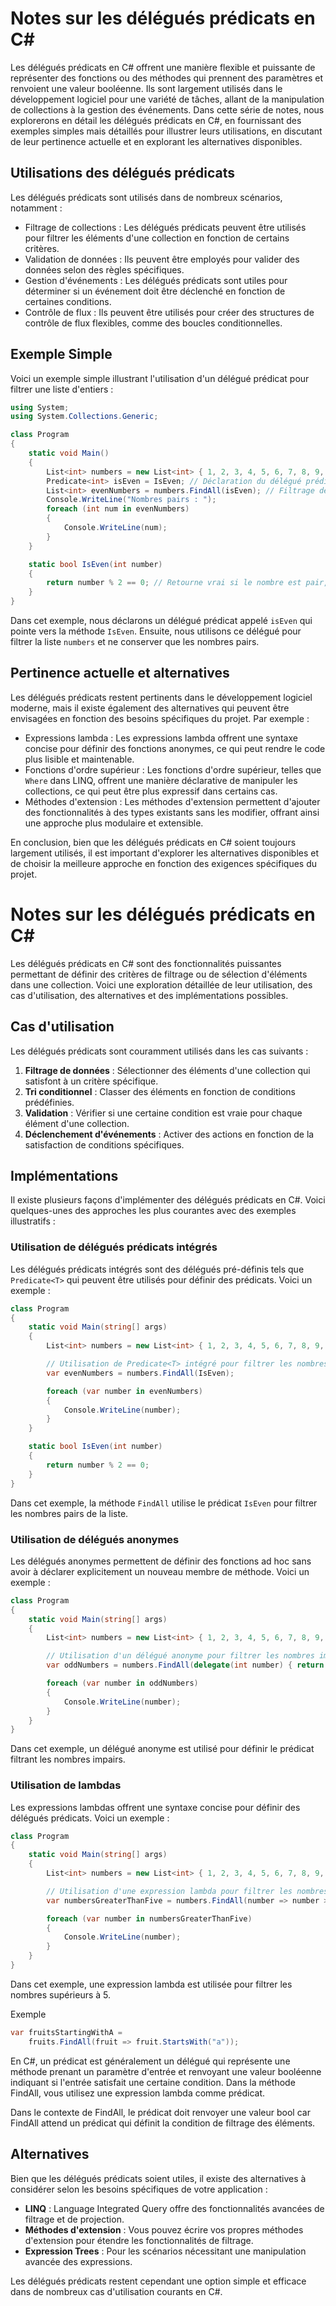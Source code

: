# Notes sur les délégués prédicats en C#

Les délégués prédicats en C# offrent une manière flexible et puissante de représenter des fonctions ou des méthodes qui prennent des paramètres et renvoient une valeur booléenne. Ils sont largement utilisés dans le développement logiciel pour une variété de tâches, allant de la manipulation de collections à la gestion des événements. Dans cette série de notes, nous explorerons en détail les délégués prédicats en C#, en fournissant des exemples simples mais détaillés pour illustrer leurs utilisations, en discutant de leur pertinence actuelle et en explorant les alternatives disponibles.

## Utilisations des délégués prédicats

Les délégués prédicats sont utilisés dans de nombreux scénarios, notamment :

- Filtrage de collections : Les délégués prédicats peuvent être utilisés pour filtrer les éléments d'une collection en fonction de certains critères.
- Validation de données : Ils peuvent être employés pour valider des données selon des règles spécifiques.
- Gestion d'événements : Les délégués prédicats sont utiles pour déterminer si un événement doit être déclenché en fonction de certaines conditions.
- Contrôle de flux : Ils peuvent être utilisés pour créer des structures de contrôle de flux flexibles, comme des boucles conditionnelles.

## Exemple Simple

Voici un exemple simple illustrant l'utilisation d'un délégué prédicat pour filtrer une liste d'entiers :

```csharp
using System;
using System.Collections.Generic;

class Program
{
    static void Main()
    {
        List<int> numbers = new List<int> { 1, 2, 3, 4, 5, 6, 7, 8, 9, 10 };
        Predicate<int> isEven = IsEven; // Déclaration du délégué prédicat
        List<int> evenNumbers = numbers.FindAll(isEven); // Filtrage des nombres pairs
        Console.WriteLine("Nombres pairs : ");
        foreach (int num in evenNumbers)
        {
            Console.WriteLine(num);
        }
    }

    static bool IsEven(int number)
    {
        return number % 2 == 0; // Retourne vrai si le nombre est pair, faux sinon
    }
}
```

Dans cet exemple, nous déclarons un délégué prédicat appelé `isEven` qui pointe vers la méthode `IsEven`. Ensuite, nous utilisons ce délégué pour filtrer la liste `numbers` et ne conserver que les nombres pairs.

## Pertinence actuelle et alternatives

Les délégués prédicats restent pertinents dans le développement logiciel moderne, mais il existe également des alternatives qui peuvent être envisagées en fonction des besoins spécifiques du projet. Par exemple :

- Expressions lambda : Les expressions lambda offrent une syntaxe concise pour définir des fonctions anonymes, ce qui peut rendre le code plus lisible et maintenable.
- Fonctions d'ordre supérieur : Les fonctions d'ordre supérieur, telles que `Where` dans LINQ, offrent une manière déclarative de manipuler les collections, ce qui peut être plus expressif dans certains cas.
- Méthodes d'extension : Les méthodes d'extension permettent d'ajouter des fonctionnalités à des types existants sans les modifier, offrant ainsi une approche plus modulaire et extensible.

En conclusion, bien que les délégués prédicats en C# soient toujours largement utilisés, il est important d'explorer les alternatives disponibles et de choisir la meilleure approche en fonction des exigences spécifiques du projet.


# Notes sur les délégués prédicats en C#

Les délégués prédicats en C# sont des fonctionnalités puissantes permettant de définir des critères de filtrage ou de sélection d'éléments dans une collection. Voici une exploration détaillée de leur utilisation, des cas d'utilisation, des alternatives et des implémentations possibles.

## Cas d'utilisation

Les délégués prédicats sont couramment utilisés dans les cas suivants :

1. **Filtrage de données** : Sélectionner des éléments d'une collection qui satisfont à un critère spécifique.
2. **Tri conditionnel** : Classer des éléments en fonction de conditions prédéfinies.
3. **Validation** : Vérifier si une certaine condition est vraie pour chaque élément d'une collection.
4. **Déclenchement d'événements** : Activer des actions en fonction de la satisfaction de conditions spécifiques.

## Implémentations

Il existe plusieurs façons d'implémenter des délégués prédicats en C#. Voici quelques-unes des approches les plus courantes avec des exemples illustratifs :

### Utilisation de délégués prédicats intégrés

Les délégués prédicats intégrés sont des délégués pré-définis tels que `Predicate<T>` qui peuvent être utilisés pour définir des prédicats. Voici un exemple :

```csharp
class Program
{
    static void Main(string[] args)
    {
        List<int> numbers = new List<int> { 1, 2, 3, 4, 5, 6, 7, 8, 9, 10 };

        // Utilisation de Predicate<T> intégré pour filtrer les nombres pairs
        var evenNumbers = numbers.FindAll(IsEven);

        foreach (var number in evenNumbers)
        {
            Console.WriteLine(number);
        }
    }

    static bool IsEven(int number)
    {
        return number % 2 == 0;
    }
}
```

Dans cet exemple, la méthode `FindAll` utilise le prédicat `IsEven` pour filtrer les nombres pairs de la liste.

### Utilisation de délégués anonymes

Les délégués anonymes permettent de définir des fonctions ad hoc sans avoir à déclarer explicitement un nouveau membre de méthode. Voici un exemple :

```csharp
class Program
{
    static void Main(string[] args)
    {
        List<int> numbers = new List<int> { 1, 2, 3, 4, 5, 6, 7, 8, 9, 10 };

        // Utilisation d'un délégué anonyme pour filtrer les nombres impairs
        var oddNumbers = numbers.FindAll(delegate(int number) { return number % 2 != 0; });

        foreach (var number in oddNumbers)
        {
            Console.WriteLine(number);
        }
    }
}
```

Dans cet exemple, un délégué anonyme est utilisé pour définir le prédicat filtrant les nombres impairs.

### Utilisation de lambdas

Les expressions lambdas offrent une syntaxe concise pour définir des délégués prédicats. Voici un exemple :

```csharp
class Program
{
    static void Main(string[] args)
    {
        List<int> numbers = new List<int> { 1, 2, 3, 4, 5, 6, 7, 8, 9, 10 };

        // Utilisation d'une expression lambda pour filtrer les nombres supérieurs à 5
        var numbersGreaterThanFive = numbers.FindAll(number => number > 5);

        foreach (var number in numbersGreaterThanFive)
        {
            Console.WriteLine(number);
        }
    }
}
```

Dans cet exemple, une expression lambda est utilisée pour filtrer les nombres supérieurs à 5.

Exemple
```csharp
var fruitsStartingWithA = 
    fruits.FindAll(fruit => fruit.StartsWith("a"));
```
En C#, un prédicat est généralement un délégué qui représente une méthode prenant un paramètre d'entrée et renvoyant une valeur booléenne indiquant si l'entrée satisfait une certaine condition. Dans la méthode FindAll, vous utilisez une expression lambda comme prédicat. 

Dans le contexte de FindAll, le prédicat doit renvoyer une valeur bool car FindAll attend un prédicat qui définit la condition de filtrage des éléments.

## Alternatives

Bien que les délégués prédicats soient utiles, il existe des alternatives à considérer selon les besoins spécifiques de votre application :

- **LINQ** : Language Integrated Query offre des fonctionnalités avancées de filtrage et de projection.
- **Méthodes d'extension** : Vous pouvez écrire vos propres méthodes d'extension pour étendre les fonctionnalités de filtrage.
- **Expression Trees** : Pour les scénarios nécessitant une manipulation avancée des expressions.

Les délégués prédicats restent cependant une option simple et efficace dans de nombreux cas d'utilisation courants en C#.